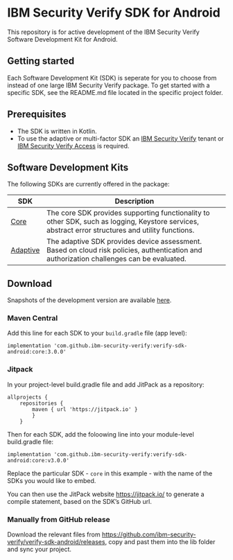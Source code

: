 # IBM Security Verify SDK for Android

This repository is for active development of the IBM Security Verify Software Development Kit for Android.

## Getting started
Each Software Development Kit (SDK) is seperate for you to choose from instead of one large IBM Security Verify package. To get started with a specific SDK, see the README.md file located in the specific project folder.

## Prerequisites
* The SDK is written in Kotlin.
* To use the adaptive or multi-factor SDK an [IBM Security Verify](https://www.ibm.com/products/verify-for-consumer-iam) tenant or [IBM Security Verify Access](https://www.ibm.com/au-en/products/verify-access) is required.

## Software Development Kits
The following SDKs are currently offered in the package:

| SDK  |  Description | 
|---|---|
|  [Core](/sdk/core) | The core SDK provides supporting functionality to other SDK, such as logging, Keystore services, abstract error structures and utility functions.  |
|  [Adaptive](/sdk/adaptive) |  The adaptive SDK provides device assessment. Based on cloud risk policies, authentication and authorization challenges can be evaluated. |  


## Download
Snapshots of the development version are available [here](/releases).

### Maven Central 
Add this line for each SDK to your `build.gradle` file (app level):
    
    implementation 'com.github.ibm-security-verify:verify-sdk-android:core:3.0.0'


### Jitpack
In your project-level build.gradle file and add JitPack as a repository:

    allprojects {
        repositories {
            maven { url 'https://jitpack.io' }
            }
        }

Then for each SDK, add the foloowing line into your module-level build.gradle file:

    implementation 'com.github.ibm-security-verify:verify-sdk-android:core:v3.0.0'

Replace the particular SDK - `core` in this example - with the name of the SDKs you would like to embed.

You can then use the JitPack website https://jitpack.io/ to generate a compile statement, based on the SDK’s GitHub url.

### Manually from GitHub release
Download the relevant files from https://github.com/ibm-security-verify/verify-sdk-android/releases, copy and past them into the lib folder and sync your project.